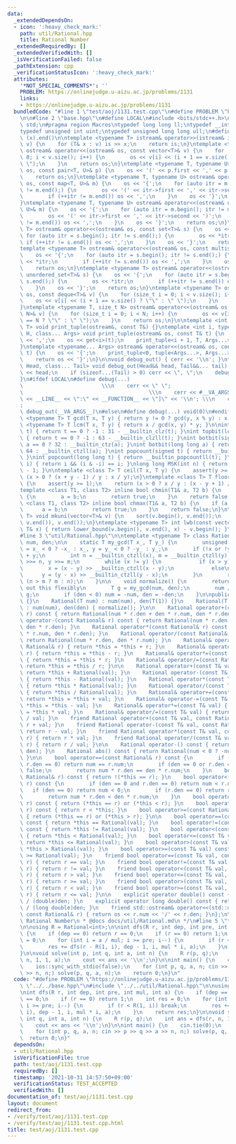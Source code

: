 ```yaml
---
data:
  _extendedDependsOn:
  - icon: ':heavy_check_mark:'
    path: util/Rational.hpp
    title: Rational Number
  _extendedRequiredBy: []
  _extendedVerifiedWith: []
  _isVerificationFailed: false
  _pathExtension: cpp
  _verificationStatusIcon: ':heavy_check_mark:'
  attributes:
    '*NOT_SPECIAL_COMMENTS*': ''
    PROBLEM: https://onlinejudge.u-aizu.ac.jp/problems/1131
    links:
    - https://onlinejudge.u-aizu.ac.jp/problems/1131
  bundledCode: "#line 1 \"test/aoj/1131.test.cpp\"\n#define PROBLEM \"https://onlinejudge.u-aizu.ac.jp/problems/1131\"\
    \n\n#line 2 \"base.hpp\"\n#define LOCAL\n#include <bits/stdc++.h>\nusing namespace\
    \ std;\n#pragma region Macros\ntypedef long long ll;\ntypedef __int128_t i128;\n\
    typedef unsigned int uint;\ntypedef unsigned long long ull;\n#define ALL(x) (x).begin(),\
    \ (x).end()\n\ntemplate <typename T> istream& operator>>(istream& is, vector<T>&\
    \ v) {\n    for (T& x : v) is >> x;\n    return is;\n}\ntemplate <typename T>\
    \ ostream& operator<<(ostream& os, const vector<T>& v) {\n    for (size_t i =\
    \ 0; i < v.size(); i++) {\n        os << v[i] << (i + 1 == v.size() ? \"\" : \"\
    \ \");\n    }\n    return os;\n}\ntemplate <typename T, typename U> ostream& operator<<(ostream&\
    \ os, const pair<T, U>& p) {\n    os << '(' << p.first << ',' << p.second << ')';\n\
    \    return os;\n}\ntemplate <typename T, typename U> ostream& operator<<(ostream&\
    \ os, const map<T, U>& m) {\n    os << '{';\n    for (auto itr = m.begin(); itr\
    \ != m.end();) {\n        os << '(' << itr->first << ',' << itr->second << ')';\n\
    \        if (++itr != m.end()) os << ',';\n    }\n    os << '}';\n    return os;\n\
    }\ntemplate <typename T, typename U> ostream& operator<<(ostream& os, const unordered_map<T,\
    \ U>& m) {\n    os << '{';\n    for (auto itr = m.begin(); itr != m.end();) {\n\
    \        os << '(' << itr->first << ',' << itr->second << ')';\n        if (++itr\
    \ != m.end()) os << ',';\n    }\n    os << '}';\n    return os;\n}\ntemplate <typename\
    \ T> ostream& operator<<(ostream& os, const set<T>& s) {\n    os << '{';\n   \
    \ for (auto itr = s.begin(); itr != s.end();) {\n        os << *itr;\n       \
    \ if (++itr != s.end()) os << ',';\n    }\n    os << '}';\n    return os;\n}\n\
    template <typename T> ostream& operator<<(ostream& os, const multiset<T>& s) {\n\
    \    os << '{';\n    for (auto itr = s.begin(); itr != s.end();) {\n        os\
    \ << *itr;\n        if (++itr != s.end()) os << ',';\n    }\n    os << '}';\n\
    \    return os;\n}\ntemplate <typename T> ostream& operator<<(ostream& os, const\
    \ unordered_set<T>& s) {\n    os << '{';\n    for (auto itr = s.begin(); itr !=\
    \ s.end();) {\n        os << *itr;\n        if (++itr != s.end()) os << ',';\n\
    \    }\n    os << '}';\n    return os;\n}\ntemplate <typename T> ostream& operator<<(ostream&\
    \ os, const deque<T>& v) {\n    for (size_t i = 0; i < v.size(); i++) {\n    \
    \    os << v[i] << (i + 1 == v.size() ? \"\" : \" \");\n    }\n    return os;\n\
    }\ntemplate <typename T, size_t N> ostream& operator<<(ostream& os, const array<T,\
    \ N>& v) {\n    for (size_t i = 0; i < N; i++) {\n        os << v[i] << (i + 1\
    \ == N ? \"\" : \" \");\n    }\n    return os;\n}\n\ntemplate <int i, typename\
    \ T> void print_tuple(ostream&, const T&) {}\ntemplate <int i, typename T, typename\
    \ H, class... Args> void print_tuple(ostream& os, const T& t) {\n    if (i) os\
    \ << ',';\n    os << get<i>(t);\n    print_tuple<i + 1, T, Args...>(os, t);\n\
    }\ntemplate <typename... Args> ostream& operator<<(ostream& os, const tuple<Args...>&\
    \ t) {\n    os << '{';\n    print_tuple<0, tuple<Args...>, Args...>(os, t);\n\
    \    return os << '}';\n}\n\nvoid debug_out() { cerr << '\\n'; }\ntemplate <class\
    \ Head, class... Tail> void debug_out(Head&& head, Tail&&... tail) {\n    cerr\
    \ << head;\n    if (sizeof...(Tail) > 0) cerr << \", \";\n    debug_out(move(tail)...);\n\
    }\n#ifdef LOCAL\n#define debug(...)                                          \
    \                         \\\n    cerr << \" \";                             \
    \                                        \\\n    cerr << #__VA_ARGS__ << \" :[\"\
    \ << __LINE__ << \":\" << __FUNCTION__ << \"]\" << '\\n'; \\\n    cerr << \" \"\
    ;                                                                     \\\n   \
    \ debug_out(__VA_ARGS__)\n#else\n#define debug(...) void(0)\n#endif\n\ntemplate\
    \ <typename T> T gcd(T x, T y) { return y != 0 ? gcd(y, x % y) : x; }\ntemplate\
    \ <typename T> T lcm(T x, T y) { return x / gcd(x, y) * y; }\n\nint topbit(signed\
    \ t) { return t == 0 ? -1 : 31 - __builtin_clz(t); }\nint topbit(long long t)\
    \ { return t == 0 ? -1 : 63 - __builtin_clzll(t); }\nint botbit(signed a) { return\
    \ a == 0 ? 32 : __builtin_ctz(a); }\nint botbit(long long a) { return a == 0 ?\
    \ 64 : __builtin_ctzll(a); }\nint popcount(signed t) { return __builtin_popcount(t);\
    \ }\nint popcount(long long t) { return __builtin_popcountll(t); }\nbool ispow2(int\
    \ i) { return i && (i & -i) == i; }\nlong long MSK(int n) { return (1LL << n)\
    \ - 1; }\n\ntemplate <class T> T ceil(T x, T y) {\n    assert(y >= 1);\n    return\
    \ (x > 0 ? (x + y - 1) / y : x / y);\n}\ntemplate <class T> T floor(T x, T y)\
    \ {\n    assert(y >= 1);\n    return (x > 0 ? x / y : (x - y + 1) / y);\n}\n\n\
    template <class T1, class T2> inline bool chmin(T1& a, T2 b) {\n    if (a > b)\
    \ {\n        a = b;\n        return true;\n    }\n    return false;\n}\ntemplate\
    \ <class T1, class T2> inline bool chmax(T1& a, T2 b) {\n    if (a < b) {\n  \
    \      a = b;\n        return true;\n    }\n    return false;\n}\n\ntemplate <typename\
    \ T> void mkuni(vector<T>& v) {\n    sort(v.begin(), v.end());\n    v.erase(unique(v.begin(),\
    \ v.end()), v.end());\n}\ntemplate <typename T> int lwb(const vector<T>& v, const\
    \ T& x) { return lower_bound(v.begin(), v.end(), x) - v.begin(); }\n#pragma endregion\n\
    #line 3 \"util/Rational.hpp\"\n\ntemplate <typename T> class Rational {\n    T\
    \ num, den;\n\n    static T my_gcd(T x_, T y_) {\n        unsigned long long x\
    \ = x_ < 0 ? -x_ : x_, y = y_ < 0 ? -y_ : y_;\n        if (!x or !y) return x\
    \ + y;\n        int n = __builtin_ctzll(x), m = __builtin_ctzll(y);\n        x\
    \ >>= n, y >>= m;\n        while (x != y) {\n            if (x > y)\n        \
    \        x = (x - y) >> __builtin_ctzll(x - y);\n            else\n          \
    \      y = (y - x) >> __builtin_ctzll(y - x);\n        }\n        return x <<\
    \ (n > m ? m : n);\n    }\n\n    void normalize() {\n        return;  // comment\
    \ out this flexibly\n        T g = my_gcd(num, den);\n        num /= g, den /=\
    \ g;\n        if (den < 0) num = -num, den = -den;\n    }\n\npublic:\n    Rational()\
    \ {}\n    Rational(T num) : num(num), den(T(1)) {}\n    Rational(T num, T den)\
    \ : num(num), den(den) { normalize(); }\n\n    Rational operator+(const Rational&\
    \ r) const { return Rational(num * r.den + den * r.num, den * r.den); }\n    Rational\
    \ operator-(const Rational& r) const { return Rational(num * r.den - den * r.num,\
    \ den * r.den); }\n    Rational operator*(const Rational& r) const { return Rational(num\
    \ * r.num, den * r.den); }\n    Rational operator/(const Rational& r) const {\
    \ return Rational(num * r.den, den * r.num); }\n    Rational& operator+=(const\
    \ Rational& r) { return *this = *this + r; }\n    Rational& operator-=(const Rational&\
    \ r) { return *this = *this - r; }\n    Rational& operator*=(const Rational& r)\
    \ { return *this = *this * r; }\n    Rational& operator/=(const Rational& r) {\
    \ return *this = *this / r; }\n\n    Rational operator+(const T& val) const {\
    \ return *this + Rational(val); }\n    Rational operator-(const T& val) const\
    \ { return *this - Rational(val); }\n    Rational operator*(const T& val) const\
    \ { return *this * Rational(val); }\n    Rational operator/(const T& val) const\
    \ { return *this / Rational(val); }\n    Rational& operator+=(const T& val) {\
    \ return *this = *this + val; }\n    Rational& operator-=(const T& val) { return\
    \ *this = *this - val; }\n    Rational& operator*=(const T& val) { return *this\
    \ = *this * val; }\n    Rational& operator/=(const T& val) { return *this = *this\
    \ / val; }\n    friend Rational operator+(const T& val, const Rational& r) { return\
    \ r + val; }\n    friend Rational operator-(const T& val, const Rational& r) {\
    \ return r - val; }\n    friend Rational operator*(const T& val, const Rational&\
    \ r) { return r * val; }\n    friend Rational operator/(const T& val, const Rational&\
    \ r) { return r / val; }\n\n    Rational operator-() const { return Rational(-num,\
    \ den); }\n    Rational abs() const { return Rational(num < 0 ? -num : num, den);\
    \ }\n\n    bool operator==(const Rational& r) const {\n        if (den == 0 and\
    \ r.den == 0) return num == r.num;\n        if (den == 0 or r.den == 0) return\
    \ false;\n        return num * r.den == den * r.num;\n    }\n    bool operator!=(const\
    \ Rational& r) const { return !(*this == r); }\n    bool operator<(const Rational&\
    \ r) const {\n        if (den == 0 and r.den == 0) return num < r.num;\n     \
    \   if (den == 0) return num < 0;\n        if (r.den == 0) return r.num > 0;\n\
    \        return num * r.den < den * r.num;\n    }\n    bool operator<=(const Rational&\
    \ r) const { return (*this == r) or (*this < r); }\n    bool operator>(const Rational&\
    \ r) const { return r < *this; }\n    bool operator>=(const Rational& r) const\
    \ { return (*this == r) or (*this > r); }\n\n    bool operator==(const T& val)\
    \ const { return *this == Rational(val); }\n    bool operator!=(const T& val)\
    \ const { return *this != Rational(val); }\n    bool operator<(const T& val) const\
    \ { return *this < Rational(val); }\n    bool operator<=(const T& val) const {\
    \ return *this <= Rational(val); }\n    bool operator>(const T& val) const { return\
    \ *this > Rational(val); }\n    bool operator>=(const T& val) const { return *this\
    \ >= Rational(val); }\n    friend bool operator==(const T& val, const Rational&\
    \ r) { return r == val; }\n    friend bool operator!=(const T& val, const Rational&\
    \ r) { return r != val; }\n    friend bool operator<(const T& val, const Rational&\
    \ r) { return r > val; }\n    friend bool operator<=(const T& val, const Rational&\
    \ r) { return r >= val; }\n    friend bool operator>(const T& val, const Rational&\
    \ r) { return r < val; }\n    friend bool operator>=(const T& val, const Rational&\
    \ r) { return r <= val; }\n\n    explicit operator double() const { return (double)num\
    \ / (double)den; }\n    explicit operator long double() const { return (long double)num\
    \ / (long double)den; }\n    friend std::ostream& operator<<(std::ostream& os,\
    \ const Rational& r) { return os << r.num << '/' << r.den; }\n};\n\n/**\n * @brief\
    \ Rational Number\n * @docs docs/util/Rational.md\n */\n#line 5 \"test/aoj/1131.test.cpp\"\
    \n\nusing R = Rational<int>;\n\nint dfs(R r, int dep, int pre, int mul, int a)\
    \ {\n    if (dep == 0) return r == 0;\n    if (r == 0) return 1;\n    int res\
    \ = 0;\n    for (int i = a / mul; i >= pre; i--) {\n        if (r < R(1, i)) break;\n\
    \        res += dfs(r - R(1, i), dep - 1, i, mul * i, a);\n    }\n    return res;\n\
    }\n\nvoid solve(int p, int q, int a, int n) {\n    R r(p, q);\n    int ans = dfs(r,\
    \ n, 1, 1, a);\n    cout << ans << '\\n';\n}\n\nint main() {\n    cin.tie(0);\n\
    \    ios::sync_with_stdio(false);\n    for (int p, q, a, n; cin >> p >> q >> a\
    \ >> n, n;) solve(p, q, a, n);\n    return 0;\n}\n"
  code: "#define PROBLEM \"https://onlinejudge.u-aizu.ac.jp/problems/1131\"\n\n#include\
    \ \"../../base.hpp\"\n#include \"../../util/Rational.hpp\"\n\nusing R = Rational<int>;\n\
    \nint dfs(R r, int dep, int pre, int mul, int a) {\n    if (dep == 0) return r\
    \ == 0;\n    if (r == 0) return 1;\n    int res = 0;\n    for (int i = a / mul;\
    \ i >= pre; i--) {\n        if (r < R(1, i)) break;\n        res += dfs(r - R(1,\
    \ i), dep - 1, i, mul * i, a);\n    }\n    return res;\n}\n\nvoid solve(int p,\
    \ int q, int a, int n) {\n    R r(p, q);\n    int ans = dfs(r, n, 1, 1, a);\n\
    \    cout << ans << '\\n';\n}\n\nint main() {\n    cin.tie(0);\n    ios::sync_with_stdio(false);\n\
    \    for (int p, q, a, n; cin >> p >> q >> a >> n, n;) solve(p, q, a, n);\n  \
    \  return 0;\n}"
  dependsOn:
  - util/Rational.hpp
  isVerificationFile: true
  path: test/aoj/1131.test.cpp
  requiredBy: []
  timestamp: '2021-10-31 14:57:50+09:00'
  verificationStatus: TEST_ACCEPTED
  verifiedWith: []
documentation_of: test/aoj/1131.test.cpp
layout: document
redirect_from:
- /verify/test/aoj/1131.test.cpp
- /verify/test/aoj/1131.test.cpp.html
title: test/aoj/1131.test.cpp
---
```


